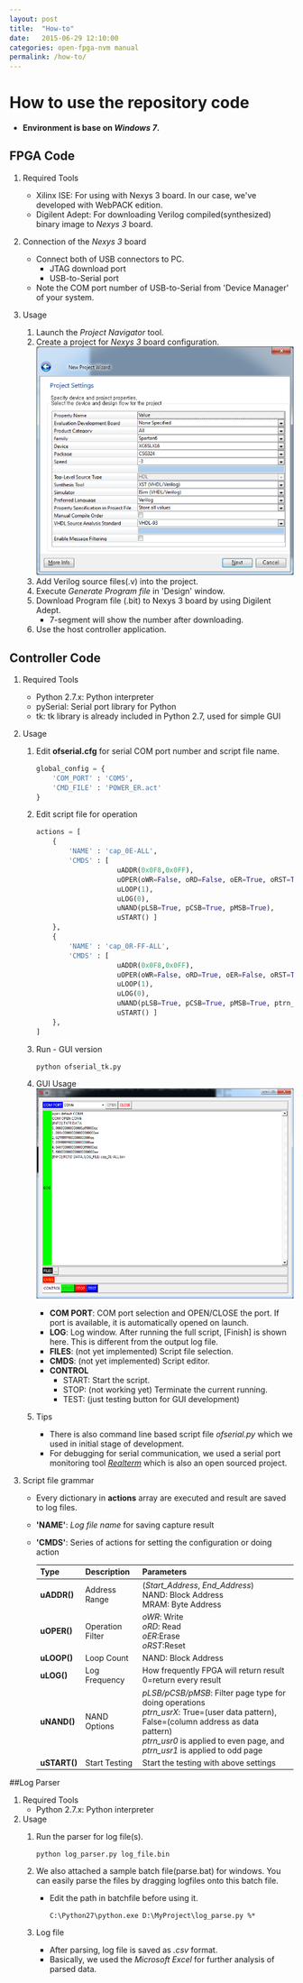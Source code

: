 ```yaml
---
layout: post
title:  "How-to"
date:   2015-06-29 12:10:00
categories: open-fpga-nvm manual
permalink: /how-to/
---
```


# How to use the repository code

* **Environment is base on _Windows 7_.**

## FPGA Code
1. Required Tools
    - Xilinx ISE: For using with Nexys 3 board. In our case, we've developed with WebPACK edition.
    - Digilent Adept: For downloading Verilog compiled(synthesized) binary image to _Nexys 3_ board.

1. Connection of the _Nexys 3_ board
    - Connect both of USB connectors to PC.
        - JTAG download port
        - USB-to-Serial port
    - Note the COM port number of USB-to-Serial from 'Device Manager' of your system.
    
1. Usage
    1. Launch the _Project Navigator_ tool.
	2. Create a project for _Nexys 3_ board configuration.
        ![](/resource/image/fpga-how-project-setting.png)
	3. Add Verilog source files(.v) into the project.
	4. Execute _Generate Program file_ in 'Design' window.
	5. Download Program file (.bit) to Nexys 3 board by using Digilent Adept.
        - 7-segment will show the number after downloading.
    6. Use the host controller application.


## Controller Code
1. Required Tools
    - Python 2.7.x: Python interpreter
    - pySerial: Serial port library for Python
	- tk: tk library is already included in Python 2.7, used for simple GUI

1. Usage
    1. Edit **ofserial.cfg** for serial COM port number and script file name.
    
        ```python
        global_config = {
            'COM_PORT' : 'COM5',
            'CMD_FILE' : 'POWER_ER.act'
        }
        ```
		   
	1. Edit script file for operation
           
        ```python
        actions = [
            {
                'NAME' : 'cap_0E-ALL',
                'CMDS' : [
                            uADDR(0x0F8,0x0FF),
                            uOPER(oWR=False, oRD=False, oER=True, oRST=True),
                            uLOOP(1),
                            uLOG(0),
                            uNAND(pLSB=True, pCSB=True, pMSB=True),
                            uSTART() ]
            },
            {
                'NAME' : 'cap_0R-FF-ALL',
                'CMDS' : [
                            uADDR(0x0F8,0x0FF),
                            uOPER(oWR=False, oRD=True, oER=False, oRST=True),
                            uLOOP(1),
                            uLOG(0),
                            uNAND(pLSB=True, pCSB=True, pMSB=True, ptrn_usr0=1, ptrn_usr1=1, ptrn0=0xFF, ptrn1=0xFF),
                            uSTART() ]
            },
        ]
        ```
		
	1. Run - GUI version
    
        ```
	    python ofserial_tk.py
        ```
		
    1. GUI Usage
    ![](/resource/image/fpga-how-host-control.png)
        - **COM PORT**: COM port selection and OPEN/CLOSE the port. If port is available, it is automatically opened on launch.
        - **LOG**: Log window. After running the full script, [Finish] is shown here. This is different from the output log file.
        - **FILES**: (not yet implemented) Script file selection.
        - **CMDS**: (not yet implemented) Script editor.
        - **CONTROL**
            - START: Start the script.
            - STOP: (not working yet) Terminate the current running.
            - TEST: (just testing button for GUI development)
        
	1. Tips
        - There is also command line based script file _ofserial.py_ which we used in initial stage of development.
        - For debugging for serial communication, we used a serial port monitoring tool [_Realterm_](http://realterm.sourceforge.net) which is also an open sourced project.
    
1. Script file grammar
    - Every dictionary in **actions** array are executed and result are saved to log files.
    - **'NAME'**: _Log file name_ for saving capture result
    - **'CMDS'**: Series of actions for setting the configuration or doing action

        | Type         | Description      | Parameters |
        | ------------ | ---------------- | ---------- |
        | **uADDR()**  | Address Range    | (_Start_Address_, _End_Address_) <br> NAND: Block Address <br> MRAM: Byte Address|
        | **uOPER()**  | Operation Filter | _oWR_: Write <br> _oRD_: Read <br> _oER_:Erase <br> _oRST_:Reset |
        | **uLOOP()**  | Loop Count       | NAND: Block Address |
        | **uLOG()**   | Log Frequency    | How frequently FPGA will return result <br> 0=return every result |
        | **uNAND()**  | NAND Options     | _pLSB/pCSB/pMSB_: Filter page type for doing operations <br> _ptrn_usrX_: True=(user data pattern), False=(column address as data pattern) <br> _ptrn_usr0_ is applied to even page, and _ptrn_usr1_ is applied to odd page |
        | **uSTART()** | Start Testing    | Start the testing with above settings |


##Log Parser
1. Required Tools
    - Python 2.7.x: Python interpreter
1. Usage
    1. Run the parser for log file(s).
    
        ```
        python log_parser.py log_file.bin
        ```
			
	2. We also attached a sample batch file(parse.bat) for windows. You can easily parse the files by dragging logfiles onto this batch file.
	    - Edit the path in batchfile before using it.
        
            ```
            C:\Python27\python.exe D:\MyProject\log_parse.py %*
            ```
	
    3. Log file
        - After parsing, log file is saved as _.csv_ format.
        - Basically, we used the _Microsoft Excel_ for further analysis of parsed data.
				
				
				